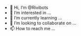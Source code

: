 - 👋 Hi, I’m @Rivibots
- 👀 I’m interested in ...
- 🌱 I’m currently learning ...
- 💞️ I’m looking to collaborate on ...
- 📫 How to reach me ...

<!---
Rivibots/Rivibots is a ✨ special ✨ repository because its `README.md` (this file) appears on your GitHub profile.
You can click the Preview link to take a look at your changes.
--->
